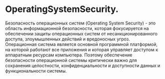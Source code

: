 # OperatingSystemSecurity.

Безопасность операционных систем (Operating System Security) - это область информационной безопасности, которая фокусируется на обеспечении защиты операционных систем от несанкционированного доступа, злоумышленных действий и вредоносных угроз. Операционная система является основной программной платформой, на которой работают все приложения и которая управляет доступом к аппаратным ресурсам компьютера. Поэтому обеспечение безопасности операционной системы критически важно для сохранения целостности, конфиденциальности и доступности данных и функциональности системы.
